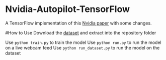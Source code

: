 # Nvidia-Autopilot-TensorFlow
A TensorFlow implementation of this [Nvidia paper](https://arxiv.org/pdf/1604.07316.pdf) with some changes.

#How to Use
Download the [dataset](https://drive.google.com/file/d/0B-KJCaaF7ellem5pSVM2NTNQcDg/view?usp=sharing) and extract into the repository folder

Use `python train.py` to train the model
Use `python run.py` to run the model on a live webcam feed
Use `python run_dataset.py` to run the model on the dataset
